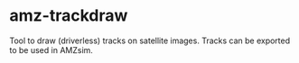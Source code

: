 # amz-trackdraw
Tool to draw (driverless) tracks on satellite images. Tracks can be exported to be used in AMZsim.
